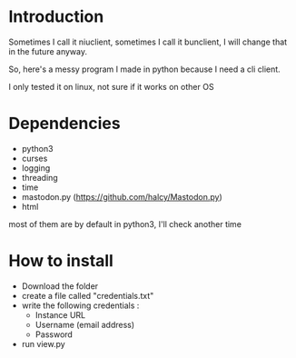 # Introduction
Sometimes I call it niuclient, sometimes I call it bunclient, I will change that in the future anyway.

So, here's a messy program I made in python because I need a cli client.

I only tested it on linux, not sure if it works on other OS

# Dependencies
* python3
* curses
* logging
* threading
* time
* mastodon.py (https://github.com/halcy/Mastodon.py)
* html

most of them are by default in python3, I'll check another time

# How to install
* Download the folder
* create a file called "credentials.txt"
* write the following credentials :
  - Instance URL
  - Username (email address)
  - Password
* run view.py
